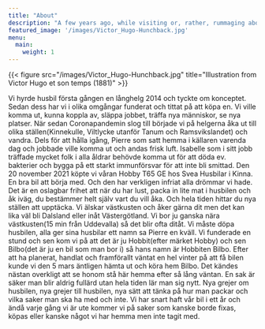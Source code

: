 ```yaml
---
title: "About"
description: "A few years ago, while visiting or, rather, rummaging about Notre-Dame, the author of this book found, in an obscure nook of one of the towers, the following word, engraved by hand upon the wall: —ANANKE."
featured_image: '/images/Victor_Hugo-Hunchback.jpg'
menu:
  main:
    weight: 1
---
```

{{< figure src="/images/Victor_Hugo-Hunchback.jpg" title="Illustration from Victor Hugo et son temps (1881)" >}}

Vi hyrde husbil första gången en långhelg 2014 och tyckte om konceptet. Sedan dess har vi i olika omgångar funderat och tittat på att köpa en. Vi ville komma ut, kunna koppla av, släppa jobbet, träffa nya människor, se nya platser. När sedan Coronapandemin slog till började vi på helgerna åka ut till olika ställen(Kinnekulle, Viltlycke utanför Tanum och Ramsvikslandet) och vandra. Dels för att hålla igång, Pierre som satt hemma i källaren varenda dag och jobbade ville komma ut och andas frisk luft. Isabelle som i sitt jobb träffade mycket folk i alla åldrar behövde komma ut för att döda ev. bakterier och bygga på ett starkt immunförsvar för att inte bli smittad. 
Den 20 november 2021 köpte vi våran Hobby T65 GE hos Svea Husbilar i Kinna. En bra bil att börja med. Och den har verkligen infriat alla drömmar vi hade. Det är en oslagbar frihet att när du har lust, packa in lite mat i husbilen och åk iväg, du bestämmer helt själv vart du vill åka. Och hela tiden hittar du nya ställen att upptäcka. Vi älskar västkusten och åker gärna dit men det kan lika väl bli Dalsland eller inåt Västergötland. Vi bor ju ganska nära västkusten(15 min från Uddevalla) så det blir ofta ditåt.
Vi måste döpa husbilen, alla ger sina husbilar ett namn sa Pierre en kväll. Vi funderade en stund och sen kom vi på att det är ju Hobbit(efter märket Hobby) och sen Bilbo(det är ju en bil som man bor i) så hans namn är Hobbiten Bilbo. 
Efter att ha planerat, handlat och framförallt väntat en hel vinter på att få bilen kunde vi den 5 mars äntligen hämta ut och köra hem Bilbo. Det kändes nästan overkligt att se honom stå här hemma efter så lång väntan.
En sak är säker man blir aldrig fullärd utan hela tiden lär man sig nytt. Nya grejer om husbilen, nya grejer till husbilen, nya sätt att tänka på hur man packar och vilka saker man ska ha med och inte.
Vi har snart haft vår bil i ett år och ändå varje gång vi är ute kommer vi på saker som kanske borde fixas, köpas eller kanske något vi har hemma men inte tagit med. 